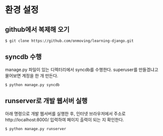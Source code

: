 환경 설정
=======

github에서 복제해 오기
-------------------

	$ git clone https://github.com/onmoving/learning-django.git

syncdb 수행
----------

manage.py 파일이 있는 디렉터리에서 syncdb를 수행한다. superuser를 만들겠냐고 물어보면 계정을 한 개 만든다.

	$ python manage.py syncdb

runserver로 개발 웹서버 실행
-------------------------

아래 명령으로 개발 웹서버를 실행한 후, 인터넷 브라우저에서 주소로 http://localhost:8000/ 입력하여 페이지 출력이 되는 지 확인한다.

	$ python manage.py runserver
